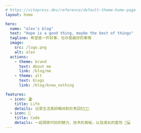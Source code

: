 ```yaml
---
# https://vitepress.dev/reference/default-theme-home-page
layout: home

hero:
  name: "alex's blog"
  text: "Hope is a good thing, maybe the best of things"
  tagline: 希望是一件好事，也许是最好的事情
  image: 
    src: /logo.png
    alt: alex
  actions:
    - theme: brand
      text: About me
      link: /blog/me
    - theme: alt
      text: blogs
      link: /blog/know_nothing

features:
  - icon: 🏖
    title: Life
    details: 记录生活美好瞬间和珍贵回忆🌱🌈
  - icon: 🔨
    title: Code
    details: 一起探索代码的魅力、技术的奥秘，以及成长的喜悦 🚀💻
---
```


